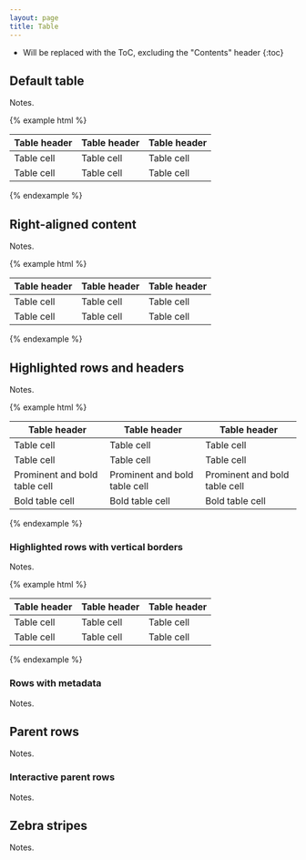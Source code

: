 ```yaml
---
layout: page
title: Table
---
```


* Will be replaced with the ToC, excluding the "Contents" header
{:toc}


## Default table

Notes.

{% example html %}
<table class="Table">
  <thead>
    <tr>
      <th>
        Table header
      </th>
      <th>
        Table header
      </th>
      <th>
        Table header
      </th>
    </tr>
  </thead>
  <tbody>
    <tr>
      <td>
        Table cell
      </td>
      <td>
        Table cell
      </td>
      <td>
        Table cell
      </td>
    </tr>
    <tr>
      <td>
        Table cell
      </td>
      <td>
        Table cell
      </td>
      <td>
        Table cell
      </td>
    </tr>
  </tbody>
</table>
{% endexample %}

## Right-aligned content

Notes.

{% example html %}
<table class="Table Table--text-align--right">
  <thead>
    <tr>
      <th class="Table-cell Table-cell--text-align--left">
        Table header
      </th>
      <th>
        Table header
      </th>
      <th>
        Table header
      </th>
    </tr>
  </thead>
  <tbody>
    <tr>
      <td class="Table-cell Table-cell--text-align--left">
        Table cell
      </td>
      <td>
        Table cell
      </td>
      <td>
        Table cell
      </td>
    </tr>
    <tr>
      <td class="Table-cell Table-cell--text-align--left">
        Table cell
      </td>
      <td>
        Table cell
      </td>
      <td>
        Table cell
      </td>
    </tr>
  </tbody>
</table>
{% endexample %}

## Highlighted rows and headers

Notes.

{% example html %}
<table class="Table">
  <thead>
    <tr>
      <th class="Table-header">
        Table header
      </th>
      <th class="Table-header">
        Table header
      </th>
      <th class="Table-header">
        Table header
      </th>
    </tr>
  </thead>
  <tbody>
    <tr>
      <td>
        Table cell
      </td>
      <td>
        Table cell
      </td>
      <td>
        Table cell
      </td>
    </tr>
    <tr>
      <td>
        Table cell
      </td>
      <td>
        Table cell
      </td>
      <td>
        Table cell
      </td>
    </tr>
    <tr class="Table-row Table-row--prominent Table-row--bold">
      <td class="Table-cell">
        Prominent and bold table cell
      </td>
      <td class="Table-cell">
        Prominent and bold table cell
      </td>
      <td class="Table-cell">
        Prominent and bold table cell
      </td>
    </tr>
    <tr class="Table-row Table-row--bold">
      <td class="Table-cell">
        Bold table cell
      </td>
      <td class="Table-cell">
        Bold table cell
      </td>
      <td class="Table-cell">
        Bold table cell
      </td>
    </tr>
  </tbody>
</table>
{% endexample %}

### Highlighted rows with vertical borders

Notes.

{% example html %}
<table class="Table">
  <thead>
    <tr class="Table-row Table-row--verticalBorders Table-row--verticalBorders--white">
      <th class="Table-header">
        Table header
      </th>
      <th class="Table-header">
        Table header
      </th>
      <th class="Table-header">
        Table header
      </th>
    </tr>
  </thead>
  <tbody>
    <tr class="Table-row Table-row--verticalBorders">
      <td>
        Table cell
      </td>
      <td>
        Table cell
      </td>
      <td>
        Table cell
      </td>
    </tr>
    <tr class="Table-row Table-row--verticalBorders">
      <td>
        Table cell
      </td>
      <td>
        Table cell
      </td>
      <td>
        Table cell
      </td>
    </tr>
  </tbody>
</table>
{% endexample %}

### Rows with metadata

Notes.

## Parent rows

Notes.

### Interactive parent rows

Notes.

## Zebra stripes

Notes.
